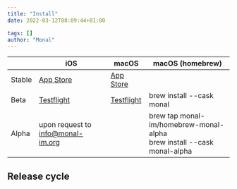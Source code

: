 ```yaml
---
title: "Install"
date: 2022-03-12T08:09:44+01:00

tags: []
author: "Monal"
---
```


|        | iOS                                                      | macOS                                                    | macOS (homebrew)                            |
|--------|----------------------------------------------------------|----------------------------------------------------------|---------------------------------------------|
| Stable | [App Store](https://apps.apple.com/app/id317711500)      | [App Store](https://apps.apple.com/app/id1637078500)     |                                             |
| Beta   | [Testflight](https://testflight.apple.com/join/lLLlgHpB) | [Testflight](https://testflight.apple.com/join/tGH2m5vf) | brew install --cask monal                   |
| Alpha  | upon request to [info@monal-im.org](mailto:info@monal-im.org)              |                                                          | brew tap monal-im/homebrew-monal-alpha<br>brew install --cask monal-alpha |

## Release cycle
